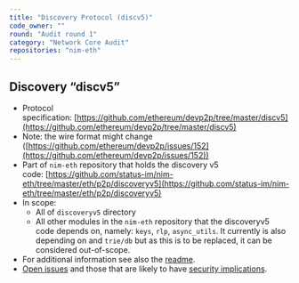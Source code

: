 ```yaml
---
title: "Discovery Protocol (discv5)"
code_owner: ""
round: "Audit round 1"
category: "Network Core Audit"
repositories: "nim-eth"
---
```


## Discovery “discv5”

- Protocol specification: [https://github.com/ethereum/devp2p/tree/master/discv5](https://github.com/ethereum/devp2p/tree/master/discv5)
- Note: the wire format might change ([https://github.com/ethereum/devp2p/issues/152](https://github.com/ethereum/devp2p/issues/152))
- Part of `nim-eth` repository that holds the discovery v5 code: [https://github.com/status-im/nim-eth/tree/master/eth/p2p/discoveryv5](https://github.com/status-im/nim-eth/tree/master/eth/p2p/discoveryv5)
- In scope:
    - All of `discoveryv5` directory
    - All other modules in the `nim-eth` repository that the discoveryv5 code depends on, namely: `keys`, `rlp`, `async_utils`. It currently is also depending on and `trie/db` but as this is to be replaced, it can be considered out-of-scope.
- For additional information see also the [readme](https://github.com/status-im/nim-eth/blob/master/doc/discv5.md).
- [Open issues](https://github.com/status-im/nim-eth/issues?q=is%3Aissue+is%3Aopen+label%3Adiscoveryv5) and those that are likely to have [security implications](https://github.com/status-im/nim-eth/issues?q=is%3Aissue+is%3Aopen+label%3Adiscoveryv5+label%3Asecurity).
